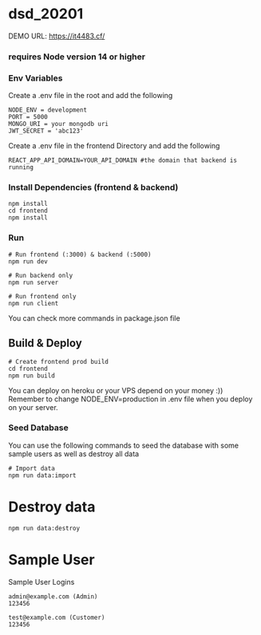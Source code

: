 

# dsd_20201
DEMO URL: https://it4483.cf/

### requires Node version 14 or higher

### Env Variables

Create a .env file in the root and add the following

```
NODE_ENV = development
PORT = 5000
MONGO_URI = your mongodb uri
JWT_SECRET = 'abc123'
```
Create a .env file in the frontend Directory and  add the following 

```
REACT_APP_API_DOMAIN=YOUR_API_DOMAIN #the domain that backend is running 

```
### Install Dependencies (frontend & backend)
```
npm install
cd frontend
npm install
```

### Run

```
# Run frontend (:3000) & backend (:5000)
npm run dev

# Run backend only
npm run server

# Run frontend only
npm run client
```
You can check more commands in package.json file
## Build & Deploy

```
# Create frontend prod build
cd frontend
npm run build
```

You can deploy on heroku or your VPS depend on your money :))
Remember to change NODE_ENV=production in .env file when you deploy on your server.

### Seed Database

You can use the following commands to seed the database with some sample users as well as destroy all data

```
# Import data
npm run data:import
```
# Destroy data
```
npm run data:destroy
```
# Sample User 
Sample User Logins
```
admin@example.com (Admin)
123456

test@example.com (Customer)
123456
```